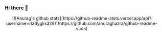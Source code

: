 ### Hi there 👋

<!--
**rladygks329/rladygks329** is a ✨ _special_ ✨ repository because its `README.md` (this file) appears on your GitHub profile.

Here are some ideas to get you started:

- 🔭 I’m currently working on ...
- 🌱 I’m currently learning ...
- 👯 I’m looking to collaborate on ...
- 🤔 I’m looking for help with ...
- 💬 Ask me about ...
- 📫 How to reach me: ...
- 😄 Pronouns: ...
- ⚡ Fun fact: ...
-->
  <div align=center>
	[![Anurag's github stats](https://github-readme-stats.vercel.app/api?username=rladygks329)](https://github.com/anuraghazra/github-readme-stats)

  </div>
